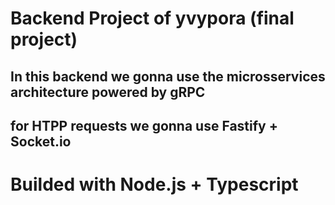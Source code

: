 # Backend Project of yvypora (final project)



## In this backend we gonna use the microsservices architecture powered by gRPC
## for HTPP requests we gonna use Fastify + Socket.io


# Builded with Node.js + Typescript
